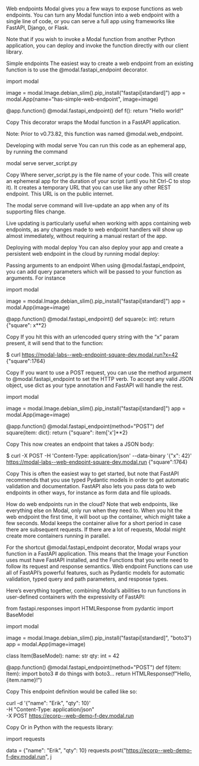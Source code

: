 Web endpoints
Modal gives you a few ways to expose functions as web endpoints. You can turn any Modal function into a web endpoint with a single line of code, or you can serve a full app using frameworks like FastAPI, Django, or Flask.

Note that if you wish to invoke a Modal function from another Python application, you can deploy and invoke the function directly with our client library.

Simple endpoints
The easiest way to create a web endpoint from an existing function is to use the @modal.fastapi_endpoint decorator.

import modal

image = modal.Image.debian_slim().pip_install("fastapi[standard]")
app = modal.App(name="has-simple-web-endpoint", image=image)


@app.function()
@modal.fastapi_endpoint()
def f():
    return "Hello world!"

Copy
This decorator wraps the Modal function in a FastAPI application.

Note: Prior to v0.73.82, this function was named @modal.web_endpoint.

Developing with modal serve
You can run this code as an ephemeral app, by running the command

modal serve server_script.py

Copy
Where server_script.py is the file name of your code. This will create an ephemeral app for the duration of your script (until you hit Ctrl-C to stop it). It creates a temporary URL that you can use like any other REST endpoint. This URL is on the public internet.

The modal serve command will live-update an app when any of its supporting files change.

Live updating is particularly useful when working with apps containing web endpoints, as any changes made to web endpoint handlers will show up almost immediately, without requiring a manual restart of the app.

Deploying with modal deploy
You can also deploy your app and create a persistent web endpoint in the cloud by running modal deploy:

Passing arguments to an endpoint
When using @modal.fastapi_endpoint, you can add query parameters which will be passed to your function as arguments. For instance

import modal

image = modal.Image.debian_slim().pip_install("fastapi[standard]")
app = modal.App(image=image)


@app.function()
@modal.fastapi_endpoint()
def square(x: int):
    return {"square": x**2}

Copy
If you hit this with an urlencoded query string with the “x” param present, it will send that to the function:

$ curl https://modal-labs--web-endpoint-square-dev.modal.run?x=42
{"square":1764}

Copy
If you want to use a POST request, you can use the method argument to @modal.fastapi_endpoint to set the HTTP verb. To accept any valid JSON object, use dict as your type annotation and FastAPI will handle the rest.

import modal

image = modal.Image.debian_slim().pip_install("fastapi[standard]")
app = modal.App(image=image)


@app.function()
@modal.fastapi_endpoint(method="POST")
def square(item: dict):
    return {"square": item['x']**2}

Copy
This now creates an endpoint that takes a JSON body:

$ curl -X POST -H 'Content-Type: application/json' --data-binary '{"x": 42}' https://modal-labs--web-endpoint-square-dev.modal.run
{"square":1764}

Copy
This is often the easiest way to get started, but note that FastAPI recommends that you use typed Pydantic models in order to get automatic validation and documentation. FastAPI also lets you pass data to web endpoints in other ways, for instance as form data and file uploads.

How do web endpoints run in the cloud?
Note that web endpoints, like everything else on Modal, only run when they need to. When you hit the web endpoint the first time, it will boot up the container, which might take a few seconds. Modal keeps the container alive for a short period in case there are subsequent requests. If there are a lot of requests, Modal might create more containers running in parallel.

For the shortcut @modal.fastapi_endpoint decorator, Modal wraps your function in a FastAPI application. This means that the Image your Function uses must have FastAPI installed, and the Functions that you write need to follow its request and response semantics. Web endpoint Functions can use all of FastAPI’s powerful features, such as Pydantic models for automatic validation, typed query and path parameters, and response types.

Here’s everything together, combining Modal’s abilities to run functions in user-defined containers with the expressivity of FastAPI:

from fastapi.responses import HTMLResponse
from pydantic import BaseModel

import modal

image = modal.Image.debian_slim().pip_install("fastapi[standard]", "boto3")
app = modal.App(image=image)


class Item(BaseModel):
    name: str
    qty: int = 42


@app.function()
@modal.fastapi_endpoint(method="POST")
def f(item: Item):
    import boto3
    # do things with boto3...
    return HTMLResponse(f"<html>Hello, {item.name}!</html>")

Copy
This endpoint definition would be called like so:

curl -d '{"name": "Erik", "qty": 10}' \
    -H "Content-Type: application/json" \
    -X POST https://ecorp--web-demo-f-dev.modal.run

Copy
Or in Python with the requests library:

import requests

data = {"name": "Erik", "qty": 10}
requests.post("https://ecorp--web-demo-f-dev.modal.run", j